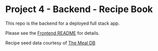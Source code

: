 # Project 4 - Backend - Recipe Book

This repo is the backend for a deployed full stack app. 

Please see the [Frontend README](https://github.com/sethchad/project-4-frontend) for details. 

Recipe seed data courtesy of [The Meal DB](www.themealdb.com)

